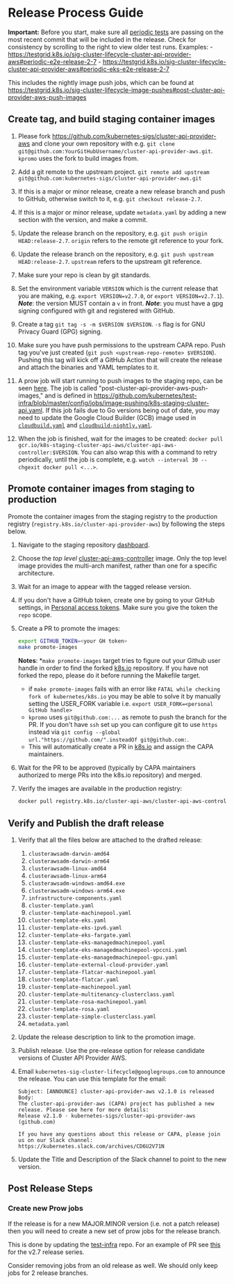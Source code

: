 # Release Process Guide

**Important:** Before you start, make sure all [periodic tests](https://testgrid.k8s.io/sig-cluster-lifecycle-cluster-api-provider-aws) are passing on the most recent commit that will be included in the release. Check for consistency by scrolling to the right to view older test runs.
    Examples:
    - <https://testgrid.k8s.io/sig-cluster-lifecycle-cluster-api-provider-aws#periodic-e2e-release-2-7>
    - <https://testgrid.k8s.io/sig-cluster-lifecycle-cluster-api-provider-aws#periodic-eks-e2e-release-2-7>

This includes the nightly image push jobs, which can be found at https://testgrid.k8s.io/sig-cluster-lifecycle-image-pushes#post-cluster-api-provider-aws-push-images

## Create tag, and build staging container images

1. Please fork <https://github.com/kubernetes-sigs/cluster-api-provider-aws> and clone your own repository with e.g. `git clone git@github.com:YourGitHubUsername/cluster-api-provider-aws.git`. `kpromo` uses the fork to build images from.
1. Add a git remote to the upstream project. `git remote add upstream git@github.com:kubernetes-sigs/cluster-api-provider-aws.git`
1. If this is a major or minor release, create a new release branch and push to GitHub, otherwise switch to it, e.g. `git checkout release-2.7`.
1. If this is a major or minor release, update `metadata.yaml` by adding a new section with the version, and make a commit.
1. Update the release branch on the repository, e.g. `git push origin HEAD:release-2.7`. `origin` refers to the remote git reference to your fork.
1. Update the release branch on the repository, e.g. `git push upstream HEAD:release-2.7`. `upstream` refers to the upstream git reference.
1. Make sure your repo is clean by git standards.
1. Set the environment variable `VERSION` which is the current release that you are making, e.g. `export VERSION=v2.7.0`, or `export VERSION=v2.7.1`).
    _**Note**_: the version MUST contain a `v` in front.
    _**Note**_: you must have a gpg signing configured with git and registered with GitHub.

1. Create a tag `git tag -s -m $VERSION $VERSION`. `-s` flag is for GNU Privacy Guard (GPG) signing.
1. Make sure you have push permissions to the upstream CAPA repo. Push tag you've just created (`git push <upstream-repo-remote> $VERSION`). Pushing this tag will kick off a GitHub Action that will create the release and attach the binaries and YAML templates to it.
1. A prow job will start running to push images to the staging repo, can be seen [here](https://testgrid.k8s.io/sig-cluster-lifecycle-image-pushes#post-cluster-api-provider-aws-push-images). The job is called "post-cluster-api-provider-aws-push-images," and is defined in <https://github.com/kubernetes/test-infra/blob/master/config/jobs/image-pushing/k8s-staging-cluster-api.yaml>. If this job fails due to Go versions being out of date, you may need to update the Google Cloud Builder (GCB) image used in [`cloudbuild.yaml`](https://github.com/kubernetes-sigs/cluster-api-provider-aws/blob/main/cloudbuild.yaml) and [`cloudbuild-nightly.yaml`](https://github.com/kubernetes-sigs/cluster-api-provider-aws/blob/main/cloudbuild-nightly.yaml).
1. When the job is finished, wait for the images to be created: `docker pull gcr.io/k8s-staging-cluster-api-aws/cluster-api-aws-controller:$VERSION`. You can also wrap this with a command to retry periodically, until the job is complete, e.g. `watch --interval 30 --chgexit docker pull <...>`.

## Promote container images from staging to production

Promote the container images from the staging registry to the production registry (`registry.k8s.io/cluster-api-provider-aws`) by following the steps below.

1. Navigate to the staging repository [dashboard](https://console.cloud.google.com/gcr/images/k8s-staging-cluster-api-aws/GLOBAL).
2. Choose the _top level_ [cluster-api-aws-controller](https://console.cloud.google.com/gcr/images/k8s-staging-cluster-api-aws/GLOBAL/cluster-api-aws-controller?gcrImageListsize=30) image. Only the top level image provides the multi-arch manifest, rather than one for a specific architecture.
3. Wait for an image to appear with the tagged release version.
4. If you don't have a GitHub token, create one by going to your GitHub settings, in [Personal access tokens](https://github.com/settings/tokens). Make sure you give the token the `repo` scope.
5. Create a PR to promote the images:

    ```bash
    export GITHUB_TOKEN=<your GH token>
    make promote-images
    ```

    **Notes**:
     *`make promote-images` target tries to figure out your Github user handle in order to find the forked [k8s.io](https://github.com/kubernetes/k8s.io) repository.
          If you have not forked the repo, please do it before running the Makefile target.
     * if `make promote-images` fails with an error like `FATAL while checking fork of kubernetes/k8s.io` you may be able to solve it by manually setting the USER_FORK variable i.e.  `export USER_FORK=<personal GitHub handle>`
     * `kpromo` uses `git@github.com:...` as remote to push the branch for the PR. If you don't have `ssh` set up you can configure
       git to use `https` instead via `git config --global url."https://github.com/".insteadOf git@github.com:`.
     * This will automatically create a PR in [k8s.io](https://github.com/kubernetes/k8s.io) and assign the CAPA maintainers.
6. Wait for the PR to be approved (typically by CAPA maintainers authorized to merge PRs into the k8s.io repository) and merged.
7. Verify the images are available in the production registry:

    ```bash
    docker pull registry.k8s.io/cluster-api-aws/cluster-api-aws-controller:${VERSION}
    ```


## Verify and Publish the draft release

1. Verify that all the files below are attached to the drafted release:
    1. `clusterawsadm-darwin-amd64`
    1. `clusterawsadm-darwin-arm64`
    1. `clusterawsadm-linux-amd64`
    1. `clusterawsadm-linux-arm64`
    1. `clusterawsadm-windows-amd64.exe`
    1. `clusterawsadm-windows-arm64.exe`
    1. `infrastructure-components.yaml`
    1. `cluster-template.yaml`
    1. `cluster-template-machinepool.yaml`
    1. `cluster-template-eks.yaml`
    1. `cluster-template-eks-ipv6.yaml`
    1. `cluster-template-eks-fargate.yaml`
    1. `cluster-template-eks-managedmachinepool.yaml`
    1. `cluster-template-eks-managedmachinepool-vpccni.yaml`
    1. `cluster-template-eks-managedmachinepool-gpu.yaml`
    1. `cluster-template-external-cloud-provider.yaml`
    1. `cluster-template-flatcar-machinepool.yaml`
    1. `cluster-template-flatcar.yaml`
    1. `cluster-template-machinepool.yaml`
    1. `cluster-template-multitenancy-clusterclass.yaml`
    1. `cluster-template-rosa-machinepool.yaml`
    1. `cluster-template-rosa.yaml`
    1. `cluster-template-simple-clusterclass.yaml`
    1. `metadata.yaml`
1. Update the release description to link to the promotion image.
1. Publish release. Use the pre-release option for release candidate versions of Cluster API Provider AWS.
1. Email `kubernetes-sig-cluster-lifecycle@googlegroups.com` to announce the release. You can use this template for the email:

    ```
    Subject: [ANNOUNCE] cluster-api-provider-aws v2.1.0 is released
    Body:
    The cluster-api-provider-aws (CAPA) project has published a new release. Please see here for more details:
    Release v2.1.0 · kubernetes-sigs/cluster-api-provider-aws (github.com)

    If you have any questions about this release or CAPA, please join us on our Slack channel:
    https://kubernetes.slack.com/archives/CD6U2V71N
    ```

1. Update the Title and Description of the Slack channel to point to the new version.

## Post Release Steps

### Create new Prow jobs

If the release is for a new MAJOR.MINOR version (i.e. not a patch release) then you will need to create a new set of prow jobs for the release branch.

This is done by updating the [test-infra](https://github.com/kubernetes/test-infra) repo. For an example of PR see [this](https://github.com/kubernetes/test-infra/pull/33751) for the v2.7 release series.

Consider removing jobs from an old release as well. We should only keep jobs for 2 release branches.
